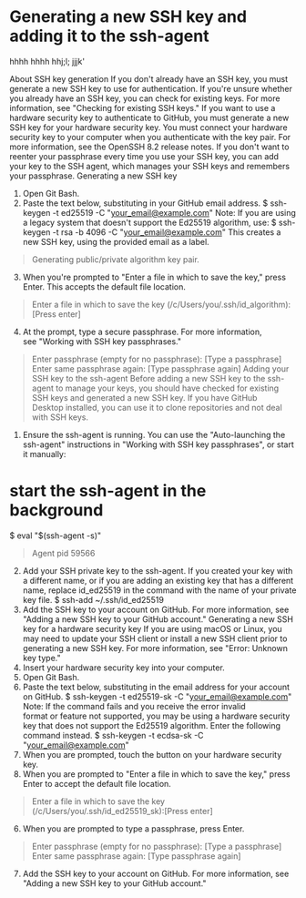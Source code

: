 Generating a new SSH key and adding it to the ssh-agent
=======================================================
hhhh
hhhh
hhj;l;
jjjk'

About SSH key generation
If you don't already have an SSH key, you must generate a new SSH key to use for authentication. If you're unsure whether you already have an SSH key, you can check for existing keys. For more information, see "Checking for existing SSH keys."
If you want to use a hardware security key to authenticate to GitHub, you must generate a new SSH key for your hardware security key. You must connect your hardware security key to your computer when you authenticate with the key pair. For more information, see the OpenSSH 8.2 release notes.
If you don't want to reenter your passphrase every time you use your SSH key, you can add your key to the SSH agent, which manages your SSH keys and remembers your passphrase.
Generating a new SSH key
1. Open Git Bash.
2. Paste the text below, substituting in your GitHub email address.
$ ssh-keygen -t ed25519 -C "your_email@example.com"
Note: If you are using a legacy system that doesn't support the Ed25519 algorithm, use:
$ ssh-keygen -t rsa -b 4096 -C "your_email@example.com"
This creates a new SSH key, using the provided email as a label.
> Generating public/private algorithm key pair.
3. When you're prompted to "Enter a file in which to save the key," press Enter. This accepts the default file location.
> Enter a file in which to save the key (/c/Users/you/.ssh/id_algorithm):[Press enter]
4. At the prompt, type a secure passphrase. For more information, see "Working with SSH key passphrases."
> Enter passphrase (empty for no passphrase): [Type a passphrase]
> Enter same passphrase again: [Type passphrase again]
Adding your SSH key to the ssh-agent
Before adding a new SSH key to the ssh-agent to manage your keys, you should have checked for existing SSH keys and generated a new SSH key.
If you have GitHub Desktop installed, you can use it to clone repositories and not deal with SSH keys.
1. Ensure the ssh-agent is running. You can use the "Auto-launching the ssh-agent" instructions in "Working with SSH key passphrases", or start it manually:
# start the ssh-agent in the background
$ eval "$(ssh-agent -s)"
> Agent pid 59566
2. Add your SSH private key to the ssh-agent. If you created your key with a different name, or if you are adding an existing key that has a different name, replace id_ed25519 in the command with the name of your private key file.
$ ssh-add ~/.ssh/id_ed25519
3. Add the SSH key to your account on GitHub. For more information, see "Adding a new SSH key to your GitHub account."
Generating a new SSH key for a hardware security key
If you are using macOS or Linux, you may need to update your SSH client or install a new SSH client prior to generating a new SSH key. For more information, see "Error: Unknown key type."
1. Insert your hardware security key into your computer.
2. Open Git Bash.
3. Paste the text below, substituting in the email address for your account on GitHub.
$ ssh-keygen -t ed25519-sk -C "your_email@example.com"
Note: If the command fails and you receive the error invalid format or feature not supported, you may be using a hardware security key that does not support the Ed25519 algorithm. Enter the following command instead.
$ ssh-keygen -t ecdsa-sk -C "your_email@example.com"
4. When you are prompted, touch the button on your hardware security key.
5. When you are prompted to "Enter a file in which to save the key," press Enter to accept the default file location.
> Enter a file in which to save the key (/c/Users/you/.ssh/id_ed25519_sk):[Press enter]
6. When you are prompted to type a passphrase, press Enter.
> Enter passphrase (empty for no passphrase): [Type a passphrase]
> Enter same passphrase again: [Type passphrase again]
7. Add the SSH key to your account on GitHub. For more information, see "Adding a new SSH key to your GitHub account."
